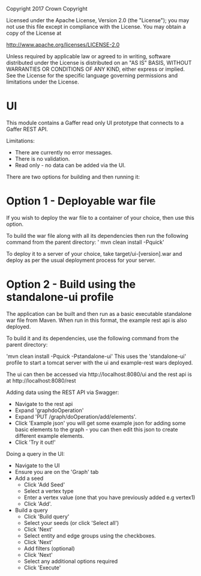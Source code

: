 Copyright 2017 Crown Copyright

Licensed under the Apache License, Version 2.0 (the "License");
you may not use this file except in compliance with the License.
You may obtain a copy of the License at

  http://www.apache.org/licenses/LICENSE-2.0

Unless required by applicable law or agreed to in writing, software
distributed under the License is distributed on an "AS IS" BASIS,
WITHOUT WARRANTIES OR CONDITIONS OF ANY KIND, either express or implied.
See the License for the specific language governing permissions and
limitations under the License.


UI
============
This module contains a Gaffer read only UI prototype that connects to a Gaffer REST API.

Limitations:
- There are currently no error messages.
- There is no validation.
- Read only - no data can be added via the UI.


There are two options for building and then running it:

Option 1 - Deployable war file
==============================

If you wish to deploy the war file to a container of your choice, then use this option.

To build the war file along with all its dependencies then run the following command from the parent directory:
' mvn clean install -Pquick'

To deploy it to a server of your choice, take target/ui-[version].war and deploy as per the usual deployment process for your server.


Option 2 - Build using the standalone-ui profile
=============================================

The application can be built and then run as a basic executable standalone war file from Maven. When run in this format, the example rest api is also deployed.

To build it and its dependencies, use the following command from the parent directory:

'mvn clean install -Pquick -Pstandalone-ui'
This uses the 'standalone-ui' profile to start a tomcat server with the ui and example-rest wars deployed.

The ui can then be accessed via http://localhost:8080/ui and the rest api is at http://localhost:8080/rest

Adding data using the REST API via Swagger:
- Navigate to the rest api
- Expand 'graphdoOperation'
- Expand 'PUT /graph/doOperation/add/elements'.
- Click 'Example json' you will get some example json for adding some basic elements to the graph - you can then edit this json to create different example elements.
- Click 'Try it out!'

Doing a query in the UI:
- Navigate to the UI
- Ensure you are on the 'Graph' tab
- Add a seed
  - Click 'Add Seed'
  - Select a vertex type
  - Enter a vertex value (one that you have previously added e.g vertex1)
  - Click 'Add'.
- Build a query
  - Click 'Build query'
  - Select your seeds (or click 'Select all')
  - Click 'Next'
  - Select entity and edge groups using the checkboxes.
  - Click 'Next'
  - Add filters (optional)
  - Click 'Next'
  - Select any additional options required
  - Click 'Execute'